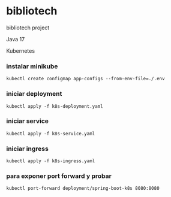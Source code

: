 # bibliotech

bibliotech project

Java 17

Kubernetes


### instalar minikube
`kubectl create configmap app-configs --from-env-file=./.env`

### iniciar deployment

`kubectl apply -f k8s-deployment.yaml`

### iniciar service

`kubectl apply -f k8s-service.yaml `

### iniciar ingress

`kubectl apply -f k8s-ingress.yaml `

### para exponer port forward y probar

`kubectl port-forward deployment/spring-boot-k8s 8080:8080`